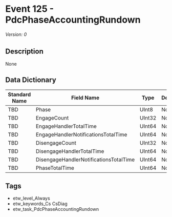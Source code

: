 # Event 125 - PdcPhaseAccountingRundown
###### Version: 0

## Description
None

## Data Dictionary
|Standard Name|Field Name|Type|Description|Sample Value|
|---|---|---|---|---|
|TBD|Phase|UInt8|None|`None`|
|TBD|EngageCount|UInt32|None|`None`|
|TBD|EngageHandlerTotalTime|UInt64|None|`None`|
|TBD|EngageHandlerNotificationsTotalTime|UInt64|None|`None`|
|TBD|DisengageCount|UInt32|None|`None`|
|TBD|DisengageHandlerTotalTime|UInt64|None|`None`|
|TBD|DisengageHandlerNotificationsTotalTime|UInt64|None|`None`|
|TBD|PhaseTotalTime|UInt64|None|`None`|

## Tags
* etw_level_Always
* etw_keywords_Cs CsDiag
* etw_task_PdcPhaseAccountingRundown